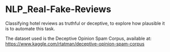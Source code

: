 # NLP_Real-Fake-Reviews
Classifying hotel reviews as truthful or deceptive, to explore how plausible it is to automate this task.

The dataset used is the Deceptive Opinion Spam Corpus, available at: https://www.kaggle.com/rtatman/deceptive-opinion-spam-corpus
